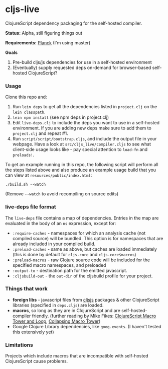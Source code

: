 # cljs-live

ClojureScript dependency packaging for the self-hosted compiler.

**Status:** Alpha, still figuring things out

**Requirements:** [Planck](planck-repl.org) (I'm using master)

**Goals**

1. Pre-build cljs/js dependencies for use in a self-hosted environment
2. (Eventually) supply requested deps on-demand for browser-based self-hosted ClojureScript?

### Usage

Clone this repo and:

1. Run `lein deps` to get all the dependencies listed in `project.clj` on the `lein classpath`.
2. `lein npm install` (see npm deps in project.clj)
3. Edit `live-deps.clj` to include the deps you want to use in a self-hosted environment. If you are adding new deps make sure to add them to `project.clj` and repeat #1.
4. Run `script/script/bootstrap.cljs`, and include the output file in your webpage. Have a look at `src/cljs_live/compiler.cljs` to see what client-side usage looks like - pay special attention to `load-fn` and `preloads!`.

To get an example running in this repo, the following script will perform all the steps listed above and also produce an example usage build that you can view at `resources/public/index.html`:

`./build.sh --watch`

(Remove `--watch` to avoid recompiling on source edits)

### live-deps file format

The `live-deps` file contains a map of dependencies. Entries in the map are evaluated in the body of an `ns` expression, except for:

 - `:require-caches` - namespaces for which an analysis cache (not compiled source) will be bundled. This option is for namespaces that are already included in your compiled build.
 - `:preload-caches` - same as above, but caches are loaded immediately (this is done by default for `cljs.core` and `cljs.core$macros`)
 - `:preload-macros` - raw Clojure source code will be included for the specified macro namespaces, and preloaded
 - `:output-to` - destination path for the emitted javascript.
 - `:cljsbuild-out` - the `out-dir` of the cljsbuild profile for your project.

### Things that work

- **foreign libs** - javascript files from [cljsjs](http://cljsjs.github.io/) packages & other ClojureScript libraries (specified in `deps.cljs`) are loaded.
- **macros**, so long as they are in ClojureScript and are self-hosted-compiler friendly. (further reading by Mike Fikes: [ClojureScript Macro Tower and Loop](http://blog.fikesfarm.com/posts/2015-12-18-clojurescript-macro-tower-and-loop.html), [Collapsing Macro Tower](http://blog.fikesfarm.com/posts/2016-03-04-collapsing-macro-tower.html))
- Google Clojure Library dependencies, like `goog.events`. (I haven't tested this extensively yet)

### Limitations

Projects which include macros that are incompatible with self-hosted ClojureScript cause problems.
